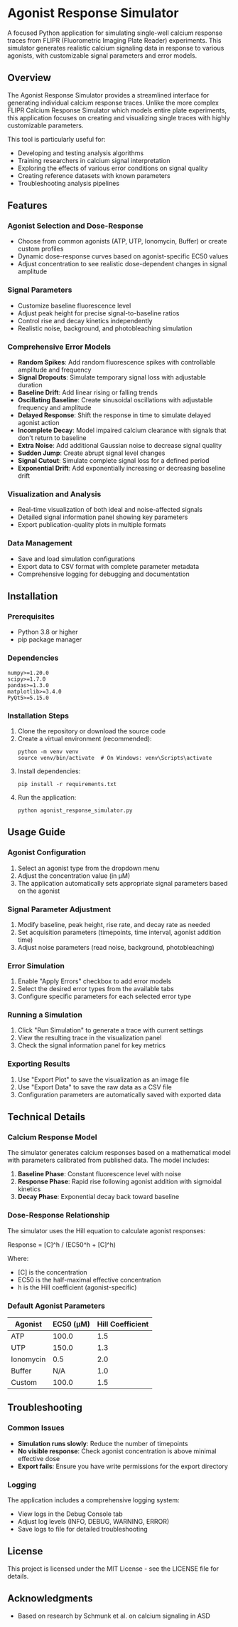 # Agonist Response Simulator

A focused Python application for simulating single-well calcium response traces from FLIPR (Fluorometric Imaging Plate Reader) experiments. This simulator generates realistic calcium signaling data in response to various agonists, with customizable signal parameters and error models.

## Overview

The Agonist Response Simulator provides a streamlined interface for generating individual calcium response traces. Unlike the more complex FLIPR Calcium Response Simulator which models entire plate experiments, this application focuses on creating and visualizing single traces with highly customizable parameters.

This tool is particularly useful for:
- Developing and testing analysis algorithms
- Training researchers in calcium signal interpretation
- Exploring the effects of various error conditions on signal quality
- Creating reference datasets with known parameters
- Troubleshooting analysis pipelines

## Features

### Agonist Selection and Dose-Response
- Choose from common agonists (ATP, UTP, Ionomycin, Buffer) or create custom profiles
- Dynamic dose-response curves based on agonist-specific EC50 values
- Adjust concentration to see realistic dose-dependent changes in signal amplitude

### Signal Parameters
- Customize baseline fluorescence level
- Adjust peak height for precise signal-to-baseline ratios
- Control rise and decay kinetics independently
- Realistic noise, background, and photobleaching simulation

### Comprehensive Error Models
- **Random Spikes**: Add random fluorescence spikes with controllable amplitude and frequency
- **Signal Dropouts**: Simulate temporary signal loss with adjustable duration
- **Baseline Drift**: Add linear rising or falling trends
- **Oscillating Baseline**: Create sinusoidal oscillations with adjustable frequency and amplitude
- **Delayed Response**: Shift the response in time to simulate delayed agonist action
- **Incomplete Decay**: Model impaired calcium clearance with signals that don't return to baseline
- **Extra Noise**: Add additional Gaussian noise to decrease signal quality
- **Sudden Jump**: Create abrupt signal level changes
- **Signal Cutout**: Simulate complete signal loss for a defined period
- **Exponential Drift**: Add exponentially increasing or decreasing baseline drift

### Visualization and Analysis
- Real-time visualization of both ideal and noise-affected signals
- Detailed signal information panel showing key parameters
- Export publication-quality plots in multiple formats

### Data Management
- Save and load simulation configurations
- Export data to CSV format with complete parameter metadata
- Comprehensive logging for debugging and documentation

## Installation

### Prerequisites
- Python 3.8 or higher
- pip package manager

### Dependencies
```
numpy>=1.20.0
scipy>=1.7.0
pandas>=1.3.0
matplotlib>=3.4.0
PyQt5>=5.15.0
```

### Installation Steps
1. Clone the repository or download the source code
2. Create a virtual environment (recommended):
   ```
   python -m venv venv
   source venv/bin/activate  # On Windows: venv\Scripts\activate
   ```
3. Install dependencies:
   ```
   pip install -r requirements.txt
   ```
4. Run the application:
   ```
   python agonist_response_simulator.py
   ```

## Usage Guide

### Agonist Configuration
1. Select an agonist type from the dropdown menu
2. Adjust the concentration value (in μM)
3. The application automatically sets appropriate signal parameters based on the agonist

### Signal Parameter Adjustment
1. Modify baseline, peak height, rise rate, and decay rate as needed
2. Set acquisition parameters (timepoints, time interval, agonist addition time)
3. Adjust noise parameters (read noise, background, photobleaching)

### Error Simulation
1. Enable "Apply Errors" checkbox to add error models
2. Select the desired error types from the available tabs
3. Configure specific parameters for each selected error type

### Running a Simulation
1. Click "Run Simulation" to generate a trace with current settings
2. View the resulting trace in the visualization panel
3. Check the signal information panel for key metrics

### Exporting Results
1. Use "Export Plot" to save the visualization as an image file
2. Use "Export Data" to save the raw data as a CSV file
3. Configuration parameters are automatically saved with exported data

## Technical Details

### Calcium Response Model
The simulator generates calcium responses based on a mathematical model with parameters calibrated from published data. The model includes:

1. **Baseline Phase**: Constant fluorescence level with noise
2. **Response Phase**: Rapid rise following agonist addition with sigmoidal kinetics
3. **Decay Phase**: Exponential decay back toward baseline

### Dose-Response Relationship
The simulator uses the Hill equation to calculate agonist responses:

Response = [C]^h / (EC50^h + [C]^h)

Where:
- [C] is the concentration
- EC50 is the half-maximal effective concentration
- h is the Hill coefficient (agonist-specific)

### Default Agonist Parameters

| Agonist    | EC50 (μM) | Hill Coefficient |
|------------|-----------|------------------|
| ATP        | 100.0     | 1.5              |
| UTP        | 150.0     | 1.3              |
| Ionomycin  | 0.5       | 2.0              |
| Buffer     | N/A       | 1.0              |
| Custom     | 100.0     | 1.5              |

## Troubleshooting

### Common Issues
- **Simulation runs slowly**: Reduce the number of timepoints
- **No visible response**: Check agonist concentration is above minimal effective dose
- **Export fails**: Ensure you have write permissions for the export directory

### Logging
The application includes a comprehensive logging system:
- View logs in the Debug Console tab
- Adjust log levels (INFO, DEBUG, WARNING, ERROR)
- Save logs to file for detailed troubleshooting

## License
This project is licensed under the MIT License - see the LICENSE file for details.

## Acknowledgments
- Based on research by Schmunk et al. on calcium signaling in ASD

